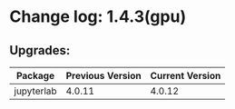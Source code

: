 # Change log: 1.4.3(gpu)

## Upgrades: 

Package | Previous Version | Current Version
---|---|---
jupyterlab|4.0.11|4.0.12
